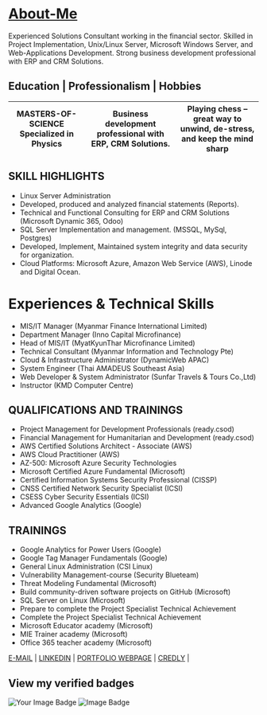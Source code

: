 # [About-Me](https://github.com/sethuaung/)

Experienced Solutions Consultant working in the financial sector. Skilled in Project Implementation, Unix/Linux Server, Microsoft Windows Server, and Web-Applications Development. Strong business development professional with ERP and CRM Solutions.



## Education | Professionalism | Hobbies

| MASTERS-OF-SCIENCE Specialized in Physics | Business development professional with ERP, CRM Solutions. | Playing chess – great way to unwind, de-stress, and keep the mind sharp|
|--|--|--|

## SKILL HIGHLIGHTS

 - Linux Server Administration 
 - Developed, produced and analyzed financial statements (Reports). 
 - Technical and Functional Consulting for ERP and CRM Solutions (Microsoft Dynamic 365, Odoo)
 - SQL Server Implementation and management. (MSSQL, MySql, Postgres)
 - Developed, Implement, Maintained system integrity and data security for organization.
 - Cloud Platforms: Microsoft Azure, Amazon Web Service (AWS), Linode and Digital Ocean.

# Experiences & Technical Skills

 - MIS/IT Manager (Myanmar Finance International Limited)
 - Department Manager (Inno Capital Microfinance)
 - Head of MIS/IT (MyatKyunThar Microfinance Limited)
 - Technical Consultant (Myanmar Information and Technology Pte)
 - Cloud & Infrastructure Administrator (DynamicWeb APAC)
 - System Engineer (Thai AMADEUS Southeast Asia)
 - Web Developer & System Administrator (Sunfar Travels & Tours Co.,Ltd)
 - Instructor (KMD Computer Centre)

## QUALIFICATIONS AND TRAININGS
- Project Management for Development Professionals (ready.csod)
- Financial Management for Humanitarian and Development (ready.csod)
- AWS Certified Solutions Architect - Associate (AWS)
- AWS Cloud Practitioner (AWS)
- AZ-500: Microsoft Azure Security Technologies
- Microsoft Certified Azure Fundamental (Microsoft)
- Certified Information Systems Security Professional (CISSP)
- CNSS Certified Network Security Specialist (ICSI)
- CSESS Cyber Security Essentials (ICSI)
- Advanced Google Analytics (Google)

## TRAININGS
- Google Analytics for Power Users (Google)
- Google Tag Manager Fundamentals (Google)
- General Linux Administration (CSI Linux)
- Vulnerability Management-course (Security Blueteam)
- Threat Modeling Fundamental (Microsoft)
- Build community-driven software projects on GitHub (Microsoft)
- SQL Server on Linux (Microsoft)
- Prepare to complete the Project Specialist Technical Achievement
- Complete the Project Specialist Technical Achievement
- Microsoft Educator academy (Microsoft)
- MIE Trainer academy (Microsoft)
- Office 365 teacher academy (Microsoft)


[E-MAIL](sethuaung@outlook.com) | [LINKEDIN](https://linkedin.com/n/sethuaung) | [PORTFOLIO WEBPAGE](https://github.com/sethuaung) | [CREDLY](https://www.credly.com/users/se-thu-aung/) |

<p>

## View my verified badges
<!-- START_SECTION:badges -->
<!-- END_SECTION:badges -->
<img src="https://tryhackme.com/api/v2/badges/public-profile?userPublicId=865200" alt="Your Image Badge" />
<img src="https://tryhackme-badges.s3.amazonaws.com/blisqy.png" alt="Image Badge" />
</p>
